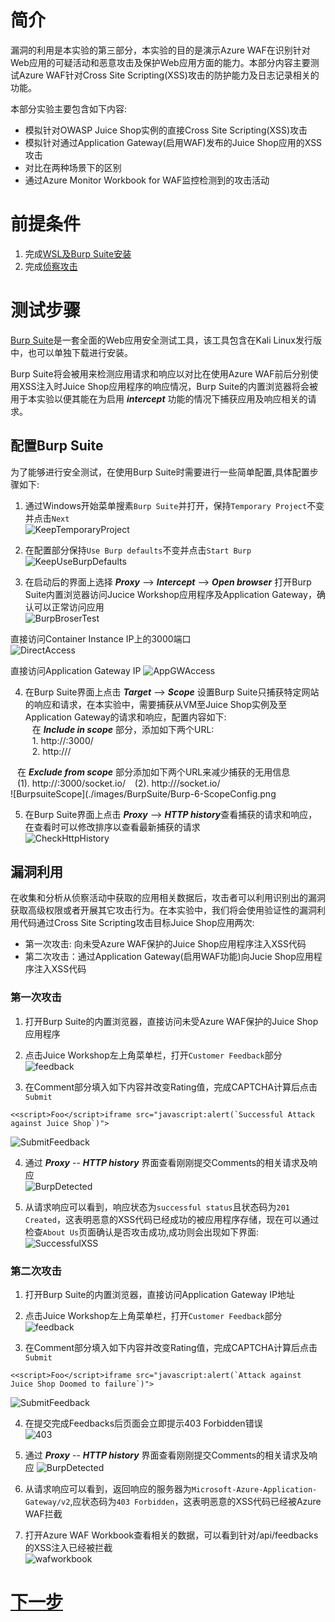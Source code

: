 # 简介  
漏洞的利用是本实验的第三部分，本实验的目的是演示Azure WAF在识别针对Web应用的可疑活动和恶意攻击及保护Web应用方面的能力。本部分内容主要测试Azure WAF针对Cross Site Scripting(XSS)攻击的防护能力及日志记录相关的功能。

本部分实验主要包含如下内容:   

* 模拟针对OWASP Juice Shop实例的直接Cross Site Scripting(XSS)攻击   
* 模拟针对通过Application Gateway(启用WAF)发布的Juice Shop应用的XSS攻击  
* 对比在两种场景下的区别  
* 通过Azure Monitor Workbook for WAF监控检测到的攻击活动  

# 前提条件   

1. 完成[WSL及Burp Suite安装](./Lab-Configure-WSL-Burpsuite.md)
2. 完成[侦察攻击](./Lab-Reconnaissance.md)   

# 测试步骤   
[Burp Suite](https://portswigger.net/burp/documentation/desktop/getting-started)是一套全面的Web应用安全测试工具，该工具包含在Kali Linux发行版中，也可以单独下载进行安装。

Burp Suite将会被用来检测应用请求和响应以对比在使用Azure WAF前后分别使用XSS注入时Juice Shop应用程序的响应情况，Burp Suite的内置浏览器将会被用于本实验以便其能在为启用 ***intercept*** 功能的情况下捕获应用及响应相关的请求。

## 配置Burp Suite  

为了能够进行安全测试，在使用Burp Suite时需要进行一些简单配置,具体配置步骤如下:     

1. 通过Windows开始菜单搜素`Burp Suite`并打开，保持`Temporary Project`不变并点击`Next`  
![KeepTemporaryProject](./images/BurpSuite/Burp-1-Temporty_Project.png)

2. 在配置部分保持`Use Burp defaults`不变并点击`Start Burp`   
![KeepUseBurpDefaults](./images/BurpSuite/Burp-2-Default.png)  

3. 在启动后的界面上选择 ***Proxy*** --> ***Intercept*** --> ***Open browser*** 打开Burp Suite内置浏览器访问Jucice Workshop应用程序及Application Gateway，确认可以正常访问应用   
![BurpBroserTest](./images/BurpSuite/Burp-3-BroswerTest.png) 

直接访问Container Instance IP上的3000端口  
![DirectAccess](./images/BurpSuite/Burp-4-DirectAccess.png)

直接访问Application Gateway IP
![AppGWAccess](./images/BurpSuite/Burp-5-AppGWAccess.png)
  
4. 在Burp Suite界面上点击 ***Target*** --> ***Scope*** 设置Burp Suite只捕获特定网站的响应和请求，在本实验中，需要捕获从VM至Juice Shop实例及至Application Gateway的请求和响应，配置内容如下:  
&ensp; 在 ***Include in scope*** 部分，添加如下两个URL:  
&ensp; 1. http://<Jucie Shop Container Instance IP>:3000/  
&ensp; 2. http://<Application Gateway IP>/

&ensp; 在 ***Exclude from scope*** 部分添加如下两个URL来减少捕获的无用信息  
&ensp; (1). http://<Jucie Shop Container Instance IP>:3000/socket.io/
&ensp; (2). http://<Application Gateway IP>/socket.io/     
![BurpsuiteScope](./images/BurpSuite/Burp-6-ScopeConfig.png     

5. 在Burp Suite界面上点击 ***Proxy*** --> ***HTTP history***查看捕获的请求和响应，在查看时可以修改排序以查看最新捕获的请求  
![CheckHttpHistory](./images/BurpSuite/Burp-7-History.png)

## 漏洞利用  
在收集和分析从侦察活动中获取的应用相关数据后，攻击者可以利用识别出的漏洞获取高级权限或者开展其它攻击行为。在本实验中，我们将会使用验证性的漏洞利用代码通过Cross Site Scripting攻击目标Juice Shop应用两次:  
* 第一次攻击: 向未受Azure WAF保护的Juice Shop应用程序注入XSS代码
* 第二次攻击：通过Application Gateway(启用WAF功能)向Jucie Shop应用程序注入XSS代码   

### 第一次攻击 
1. 打开Burp Suite的内置浏览器，直接访问未受Azure WAF保护的Juice Shop应用程序  

2. 点击Juice Workshop左上角菜单栏，打开`Customer Feedback`部分
![feedback](./images/BurpSuite/Burp-8-Createfeedback.png)   

3. 在Comment部分填入如下内容并改变Rating值，完成CAPTCHA计算后点击`Submit`   

```
<<script>Foo</script>iframe src="javascript:alert(`Successful Attack against Juice Shop`)">
```  
![SubmitFeedback](./images/BurpSuite/Burp-9-Injectcode.png)  

4. 通过 ***Proxy*** -- ***HTTP history*** 界面查看刚刚提交Comments的相关请求及响应   
![BurpDetected](./images/BurpSuite/Burp-10-burpdetected.png) 

5. 从请求响应可以看到，响应状态为`successful status`且状态码为`201 Created`，这表明恶意的XSS代码已经成功的被应用程序存储，现在可以通过检查`About Us`页面确认是否攻击成功,成功则会出现如下界面:  
![SuccessfulXSS](./images/BurpSuite/Burp-11-successXSS.png)

### 第二次攻击  
1. 打开Burp Suite的内置浏览器，直接访问Application Gateway IP地址  

2. 点击Juice Workshop左上角菜单栏，打开`Customer Feedback`部分
![feedback](./images/BurpSuite/Burp-12-gw-customerfeedbacks.png)   

3. 在Comment部分填入如下内容并改变Rating值，完成CAPTCHA计算后点击`Submit`   

```
<<script>Foo</script>iframe src="javascript:alert(`Attack against Juice Shop Doomed to failure`)">
```  
![SubmitFeedback](./images/BurpSuite/Burp-13-gw-filefeedbacks.png)  

4. 在提交完成Feedbacks后页面会立即提示403 Forbidden错误  
![403](./images/BurpSuite/Burp-14-gw-feedbacks-failure.png)

5. 通过 ***Proxy*** -- ***HTTP history*** 界面查看刚刚提交Comments的相关请求及响应
![BurpDetected](./images/BurpSuite/Burp-15-gw-403.png) 

6. 从请求响应可以看到，返回响应的服务器为`Microsoft-Azure-Application-Gateway/v2`,应状态码为`403 Forbidden`，这表明恶意的XSS代码已经被Azure WAF拦截

7. 打开Azure WAF Workbook查看相关的数据，可以看到针对/api/feedbacks的XSS注入已经被拦截   
![wafworkbook](./images/BurpSuite/Burp-16-waf-Block.png)

# [下一步](./Lab-Data-Exfiltration.md)
